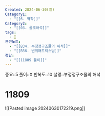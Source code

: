 ```yaml
---
Created: 2024-06-30(일)
Category1:
  - "[[6. 역학]]"
Category2:
  - "[[03. 골조해석]]"
tags:
  - 🧮
관련노트:
  - "[[B34. 부정정구조물의 해석]]"
  - "[[B36. 변위매트릭스법]]"
정답:
  - "[[11809 풀이]]"
---
```

중요::5
풀이::X
반복도::10
설명::부정정구조물의 해석
#  11809
![[Pasted image 20240630172219.png]]
